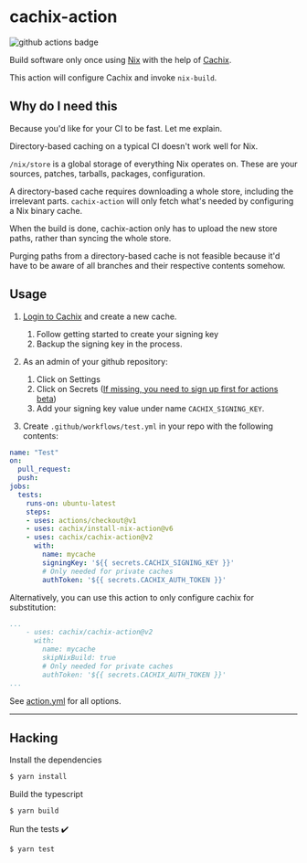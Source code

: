 # cachix-action

![github actions badge](https://github.com/cachix/cachix-action/workflows/cachix-action%20test/badge.svg)

Build software only once using [Nix](https://nixos.org/nix/) with the help of [Cachix](https://cachix.org).

This action will configure Cachix and invoke `nix-build`.

## Why do I need this

Because you'd like for your CI to be fast. Let me explain.

Directory-based caching on a typical CI doesn't work well for Nix.

`/nix/store` is a global storage of everything Nix operates on. These are
your sources, patches, tarballs, packages, configuration.

A directory-based cache requires downloading a whole store, including the irrelevant parts. `cachix-action` will only fetch what's needed by configuring a Nix binary cache.

When the build is done, cachix-action only has to upload the new store paths, rather than syncing the whole store.

Purging paths from a directory-based cache is not feasible because it'd have to be aware of all branches and their respective contents somehow.

## Usage

1. [Login to Cachix](https://cachix.org/api/v1/login) and create a new cache.
    1. Follow getting started to create your signing key
    2. Backup the signing key in the process.

2. As an admin of your github repository:
    1. Click on Settings
    2. Click on Secrets ([If missing, you need to sign up first for actions beta](https://github.com/features/actions))
    3. Add your signing key value under name `CACHIX_SIGNING_KEY`.

3. Create `.github/workflows/test.yml` in your repo with the following contents:

```yaml
name: "Test"
on:
  pull_request:
  push:
jobs:
  tests:
    runs-on: ubuntu-latest
    steps:
    - uses: actions/checkout@v1
    - uses: cachix/install-nix-action@v6
    - uses: cachix/cachix-action@v2
      with:
        name: mycache
        signingKey: '${{ secrets.CACHIX_SIGNING_KEY }}'
        # Only needed for private caches
        authToken: '${{ secrets.CACHIX_AUTH_TOKEN }}'
```

Alternatively, you can use this action to only configure cachix for substitution:

```yaml
...
    - uses: cachix/cachix-action@v2
      with:
        name: mycache
        skipNixBuild: true
        # Only needed for private caches
        authToken: '${{ secrets.CACHIX_AUTH_TOKEN }}'
...
```

See [action.yml](action.yml) for all options.

---

## Hacking

Install the dependencies  
```bash
$ yarn install
```

Build the typescript
```bash
$ yarn build
```

Run the tests :heavy_check_mark:  
```bash
$ yarn test
```
